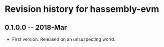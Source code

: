 # Revision history for hassembly-evm

## 0.1.0.0  -- 2018-Mar

* First version. Released on an unsuspecting world.
